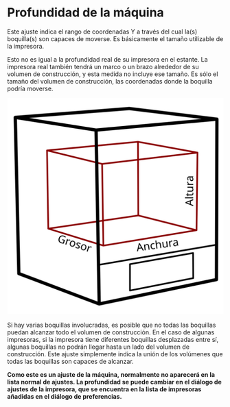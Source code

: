 Profundidad de la máquina
====
Este ajuste indica el rango de coordenadas Y a través del cual la(s) boquilla(s) son capaces de moverse. Es básicamente el tamaño utilizable de la impresora.

Esto no es igual a la profundidad real de su impresora en el estante. La impresora real también tendrá un marco o un brazo alrededor de su volumen de construcción, y esta medida no incluye ese tamaño. Es sólo el tamaño del volumen de construcción, las coordenadas donde la boquilla podría moverse.

![Las dimensiones del volumen de construcción](../images/build_volume_dimensions.svg)

Si hay varias boquillas involucradas, es posible que no todas las boquillas puedan alcanzar todo el volumen de construcción. En el caso de algunas impresoras, si la impresora tiene diferentes boquillas desplazadas entre sí, algunas boquillas no podrán llegar hasta un lado del volumen de construcción. Este ajuste simplemente indica la unión de los volúmenes que todas las boquillas son capaces de alcanzar.

**Como este es un ajuste de la máquina, normalmente no aparecerá en la lista normal de ajustes. La profundidad se puede cambiar en el diálogo de ajustes de la impresora, que se encuentra en la lista de impresoras añadidas en el diálogo de preferencias.**